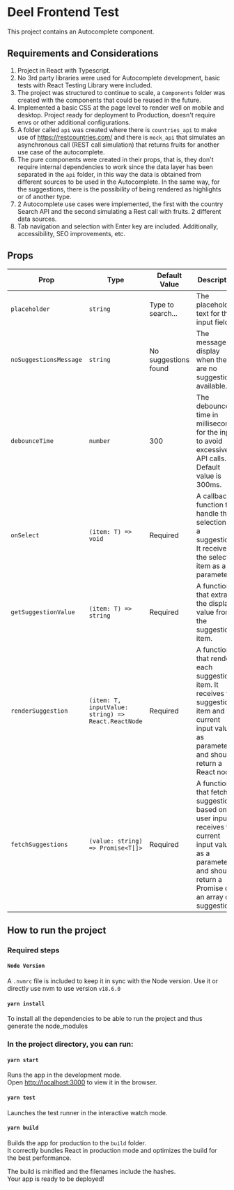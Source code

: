 # Deel Frontend Test

This project contains an Autocomplete component.

## Requirements and Considerations

  1. Project in React with Typescript.
  2. No 3rd party libraries were used for Autocomplete development, basic tests with React Testing Library were included.
  3. The project was structured to continue to scale, a `Components` folder was created with the components that could be reused in the future.
  4. Implemented a basic CSS at the page level to render well on mobile and desktop. Project ready for deployment to Production, doesn't require envs or other additional configurations.
  5. A folder called `api` was created where there is `countries_api` to make use of https://restcountries.com/ and there is `mock_api` that simulates an asynchronous call (REST call simulation) that returns fruits for another use case of the autocomplete.
  6. The pure components were created in their props, that is, they don't require internal dependencies to work since the data layer has been separated in the `api` folder, in this way the data is obtained from different sources to be used in the Autocomplete. In the same way, for the suggestions, there is the possibility of being rendered as highlights or of another type.
  7. 2 Autocomplete use cases were implemented, the first with the country Search API and the second simulating a Rest call with fruits. 2 different data sources.
  8. Tab navigation and selection with Enter key are included. Additionally, accessibility, SEO improvements, etc.

## Props

| Prop                  | Type                           | Default Value                       | Description                                                                                                                                                           |
|-----------------------|--------------------------------|-------------------------------------|-----------------------------------------------------------------------------------------------------------------------------------------------------------------------|
| `placeholder`         | `string`                       | Type to search...  | The placeholder text for the input field.                                                                                                                             |
| `noSuggestionsMessage`| `string`                       | No suggestions found | The message to display when there are no suggestions available.                                                                                                      |
| `debounceTime`        | `number`                       | 300 | The debounce time in milliseconds for the input, to avoid excessive API calls. Default value is 300ms.                                                               |
| `onSelect`            | `(item: T) => void`            | Required                           | A callback function to handle the selection of a suggestion. It receives the selected item as a parameter.                                                           |
| `getSuggestionValue`  | `(item: T) => string`          | Required                           | A function that extracts the display value from the suggestion item.                                                                                                 |
| `renderSuggestion`    | `(item: T, inputValue: string) => React.ReactNode` | Required | A function that renders each suggestion item. It receives the suggestion item and the current input value as parameters and should return a React node.  |
| `fetchSuggestions`    | `(value: string) => Promise<T[]>` | Required                          | A function that fetches suggestions based on user input. It receives the current input value as a parameter and should return a Promise of an array of suggestions. |


## How to run the project

### Required steps

#### `Node Version`

A `.nvmrc` file is included to keep it in sync with the Node version. Use it or directly use nvm to use version `v18.6.0`

#### `yarn install`

To install all the dependencies to be able to run the project and thus generate the node_modules


### In the project directory, you can run:

#### `yarn start`

Runs the app in the development mode.\
Open [http://localhost:3000](http://localhost:3000) to view it in the browser.

#### `yarn test`

Launches the test runner in the interactive watch mode.

#### `yarn build`

Builds the app for production to the `build` folder.\
It correctly bundles React in production mode and optimizes the build for the best performance.

The build is minified and the filenames include the hashes.\
Your app is ready to be deployed!

